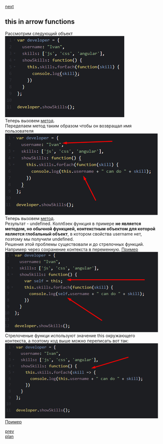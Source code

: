 <a href="04.md">next</a>

<h2>this in arrow functions</h2>

<div>
Рассмотрим следующий объект
</div>

<div>
<img src="./media/03-1.png">
</div>

<div>
Теперь вызовем <a href="https://codepen.io/paawel/pen/exxQee?editors=0012">метод</a>.
</div>

<div>
Переделаем метод таким образом чтобы он возвращал имя пользователя
</div>

<div>
<img src="./media/03-2.png">
</div>

<div>
Теперь вызовем <a href="https://codepen.io/paawel/pen/gqqQvO?editors=0011">метод</a>.
</div>

<div>
Результат - undefined.
Коллбэек функция в примере <strong>не является методом, но обычной функцией, контекстным объектом для которой является глобальный объект</strong>,
в котором свойства username нет, поэтому мы получили undefined.
</div>

<div>
Решения этой проблемы существовали и до стрелочных функций.
Например через сохранение контекста в переменную.
<a href="https://codepen.io/paawel/pen/YBBRdm?editors=0012">Пример</a>

<div>
<img src="./media/03-3.png">
</div>
</div>

<div>
Стрелоченые функци используют значение this окружающего контекста, а поэтому код выше можно переписать вот так:

<div>
<img src="./media/03-4.png">
</div>
<a href="https://codepen.io/paawel/pen/VggVJZ?editors=0002">Пример</a>
</div>

<a href="01.md">prev</a>
<br/>
<a href="00.md">plan</a>
